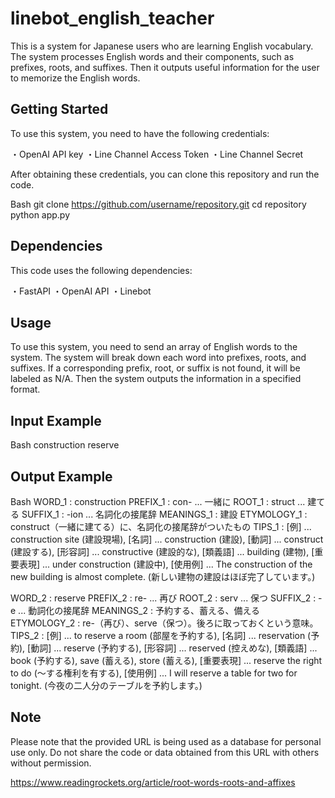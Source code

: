 # linebot_english_teacher

This is a system for Japanese users who are learning English vocabulary. The system processes English words and their components, such as prefixes, roots, and suffixes. Then it outputs useful information for the user to memorize the English words.

## Getting Started

To use this system, you need to have the following credentials:

・OpenAI API key
・Line Channel Access Token
・Line Channel Secret

After obtaining these credentials, you can clone this repository and run the code.

Bash
git clone https://github.com/username/repository.git
cd repository
python app.py

## Dependencies

This code uses the following dependencies:

・FastAPI
・OpenAI API
・Linebot

## Usage

To use this system, you need to send an array of English words to the system. The system will break down each word into prefixes, roots, and suffixes. If a corresponding prefix, root, or suffix is not found, it will be labeled as N/A. Then the system outputs the information in a specified format.

 ## Input Example

Bash
construction reserve

## Output Example

Bash
WORD_1 : construction
PREFIX_1 : con- ... 一緒に
ROOT_1 : struct ... 建てる
SUFFIX_1 : -ion ... 名詞化の接尾辞
MEANINGS_1 : 建設
ETYMOLOGY_1 : construct（一緒に建てる）に、名詞化の接尾辞がついたもの
TIPS_1 : 
[例] ... construction site (建設現場), 
[名詞] ... construction (建設),
[動詞] ... construct (建設する), 
[形容詞] ... constructive (建設的な),
[類義語] ... building (建物),
[重要表現] ... under construction (建設中),
[使用例] ... The construction of the new building is almost complete. (新しい建物の建設はほぼ完了しています。)

WORD_2 : reserve
PREFIX_2 : re- ... 再び
ROOT_2 : serv ... 保つ
SUFFIX_2 : -e ... 動詞化の接尾辞
MEANINGS_2 : 予約する、蓄える、備える
ETYMOLOGY_2 : re-（再び）、serve（保つ）。後ろに取っておくという意味。
TIPS_2 : 
[例] ... to reserve a room (部屋を予約する), 
[名詞] ... reservation (予約),
[動詞] ... reserve (予約する),
[形容詞] ... reserved (控えめな),
[類義語] ... book (予約する), save (蓄える), store (蓄える),
[重要表現] ... reserve the right to do (～する権利を有する),
[使用例] ... I will reserve a table for two for tonight. (今夜の二人分のテーブルを予約します。)

## Note
Please note that the provided URL is being used as a database for personal use only. Do not share the code or data obtained from this URL with others without permission.

https://www.readingrockets.org/article/root-words-roots-and-affixes
